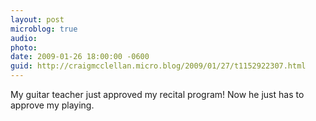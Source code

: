 ```yaml
---
layout: post
microblog: true
audio: 
photo: 
date: 2009-01-26 18:00:00 -0600
guid: http://craigmcclellan.micro.blog/2009/01/27/t1152922307.html
---
```

My guitar teacher just approved my recital program! Now he just has to approve my playing.
